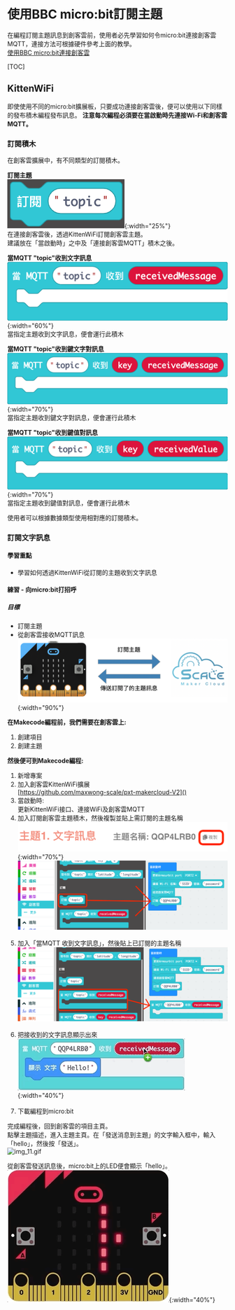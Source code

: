 # 使用BBC micro:bit訂閱主題
在編程訂閱主題訊息到創客雲前，使用者必先學習如何令micro:bit連接創客雲MQTT，連接方法可根據硬件參考上面的教學。  
[使用BBC micro:bit連接創客雲](../../ch4_connect/microbit/connect_microbit.md)

[TOC]

## KittenWiFi
即使使用不同的micro:bit擴展板，只要成功連接創客雲後，便可以使用以下同樣的發布積木編程發布訊息。
**注意每次編程必須要在當啟動時先連接Wi-Fi和創客雲MQTT。**
### 訂閱積木
在創客雲擴展中，有不同類型的訂閱積木。

**訂閱主題**  
![img_1.png](img/img_1.png){:width="25%"}  
在連接創客雲後，透過KittenWiFi訂閱創客雲主題。  
建議放在「當啟動時」之中及「連接創客雲MQTT」積木之後。

**當MQTT "topic"收到文字訊息**  
![img_2.png](img/img_2.png){:width="60%"}  
當指定主題收到文字訊息，便會運行此積木

**當MQTT "topic"收到鍵文字對訊息**  
![img_3.png](img/img_3.png){:width="70%"}  
當指定主題收到鍵文字對訊息，便會運行此積木

**當MQTT "topic"收到鍵值對訊息**  
![img_4.png](img/img_4.png){:width="70%"}  
當指定主題收到鍵值對訊息，便會運行此積木

使用者可以根據數據類型使用相對應的訂閱積木。

### 訂閱文字訊息
#### 學習重點
- 學習如何透過KittenWiFi從訂閱的主題收到文字訊息

#### 練習 - 向micro:bit打招呼
##### 目標
- 訂閱主題
- 從創客雲接收MQTT訊息  
![img_5.png](img/img_5.png){:width="90%"}

**在Makecode編程前，我們需要在創客雲上:**

1. 創建項目
2. 創建主題

**然後便可到Makecode編程:**

1. 新增專案
2. 加入創客雲KittenWiFi擴展  
   [https://github.com/maxwong-scale/pxt-makercloud-V2]()
3. 當啟動時:  
   更新KittenWiFi接口、連接WiFi及創客雲MQTT
4. 加入訂閱創客雲主題積木，然後複製並貼上需訂閱的主題名稱  
![img_6.png](img/img_6.png){:width="70%"}  
![img_7.png](img/img_7.png)
</br></br>
5. 加入「當MQTT 收到文字訊息」，然後貼上已訂閱的主題名稱  
![img_8.png](img/img_8.png)
</br></br>
6. 把接收到的文字訊息顯示出來  
![img_10.gif](img/img_10.gif){:width="40%"}
</br></br>
7. 下載編程到micro:bit

完成編程後，回到創客雲的項目主頁。  
點擊主題描述，進入主題主頁。在「發送消息到主題」的文字輸入框中，輸入「hello」，然後按「發送」。  
![img_11.gif](img/img_11.gif)

從創客雲發送訊息後，micro:bit上的LED便會顯示「hello」。  
![img_12.gif](img/img_12.gif){:width="40%"}